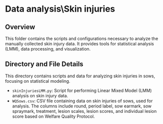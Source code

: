 # Data analysis\Skin injuries

## Overview

This folder contains the scripts and configurations necessary to analyze the manually collected skin injury data. It provides tools for statistical analysis (LMM), data processing, and visualization.

## Directory and File Details

This directory contains scripts and data for analyzing skin injuries in sows, focusing on statistical modeling.

-   `skinInjuriesLMM.py`: Script for performing Linear Mixed Model (LMM) analysis on skin injury data.
-   `WQSows.csv`: CSV file containing data on skin injuries of sows, used for analysis. The columns include round, period label, sow earmark, sow spraymark, treatment, lesion scales, lesion scores, and individual lesion score based on Welfare Quality Protocol.
